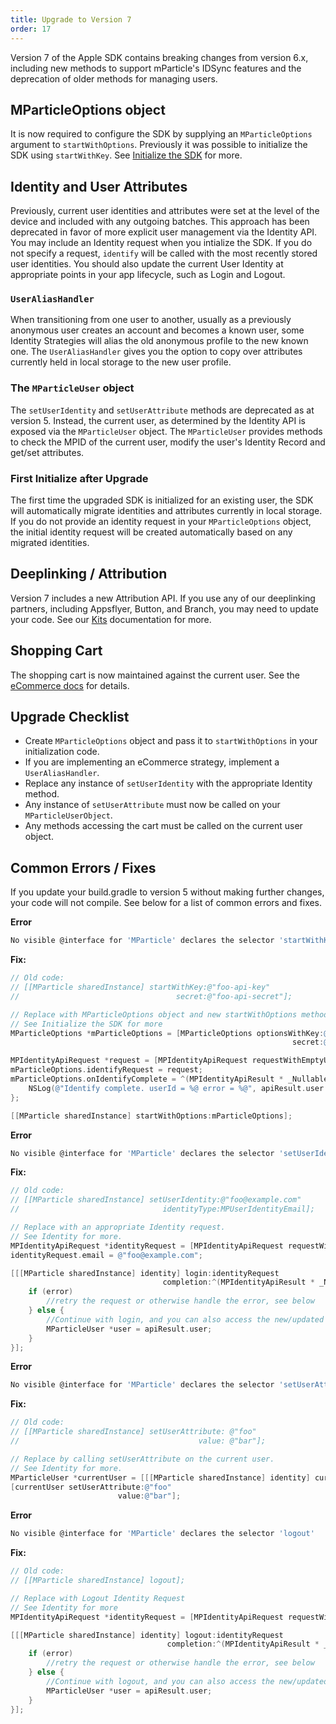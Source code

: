 ```yaml
---
title: Upgrade to Version 7
order: 17
---
```


Version 7 of the Apple SDK contains breaking changes from version 6.x, including new methods to support mParticle's IDSync features and the deprecation of older methods for managing users. 

## MParticleOptions object

It is now required to configure the SDK by supplying an `MParticleOptions` argument to `startWithOptions`. Previously it was possible to initialize the SDK using `startWithKey`. See [Initialize the SDK]() for more.

## Identity and User Attributes

Previously, current user identities and attributes were set at the level of the device and included with any outgoing batches. This approach has been deprecated in favor of more explicit user management via the Identity API. You may include an Identity request when you intialize the SDK. If you do not specify a request, `identify` will be called with the most recently stored user identities. You should also update the current User Identity at appropriate points in your app lifecycle, such as Login and Logout.

### `UserAliasHandler`

When transitioning from one user to another, usually as a previously anonymous user creates an account and becomes a known user, some Identity Strategies will alias the old anonymous profile to the new known one. The `UserAliasHandler` gives you the option to copy over attributes currently held in local storage to the new user profile.

### The `MParticleUser` object

The `setUserIdentity` and `setUserAttribute` methods are deprecated as at version 5. Instead, the current user, as determined by the Identity API is exposed via the `MParticleUser` object. The `MParticleUser` provides methods to check the MPID of the current user, modify the user's Identity Record and get/set attributes.

### First Initialize after Upgrade

The first time the upgraded SDK is initialized for an existing user, the SDK will automatically migrate identities and attributes currently in local storage. If you do not provide an identity request in your `MParticleOptions` object, the initial identity request will be created automatically based on any migrated identities.

## Deeplinking / Attribution

Version 7 includes a new Attribution API. If you use any of our deeplinking partners, including Appsflyer, Button, and Branch, you may need to update your code. See our [Kits](/developers/sdk/ios/kits#deep-linking) documentation for more.

## Shopping Cart

The shopping cart is now maintained against the current user. See the [eCommerce docs](/developers/sdk/ios/ecommerce#product-events) for details.

## Upgrade Checklist

* Create `MParticleOptions` object and pass it to `startWithOptions` in your initialization code.
* If you are implementing an eCommerce strategy, implement a `UserAliasHandler`.
* Replace any instance of `setUserIdentity` with the appropriate Identity method.
* Any instance of `setUserAttribute` must now be called on your `MParticleUserObject`.
* Any methods accessing the cart must be called on the current user object.

## Common Errors / Fixes

If you update your build.gradle to version 5 without making further changes, your code will not compile. See below for a list of common errors and fixes.

**Error**
~~~bash
No visible @interface for 'MParticle' declares the selector 'startWithKey:secret:'
~~~

**Fix:**
~~~objectivec
// Old code:
// [[MParticle sharedInstance] startWithKey:@"foo-api-key"
//                                   secret:@"foo-api-secret"];

// Replace with MParticleOptions object and new startWithOptions method
// See Initialize the SDK for more
MParticleOptions *mParticleOptions = [MParticleOptions optionsWithKey:@"foo-api-key"
                                                               secret:@"foo-api-secret"];

MPIdentityApiRequest *request = [MPIdentityApiRequest requestWithEmptyUser];
mParticleOptions.identifyRequest = request;
mParticleOptions.onIdentifyComplete = ^(MPIdentityApiResult * _Nullable apiResult, NSError * _Nullable error) {
    NSLog(@"Identify complete. userId = %@ error = %@", apiResult.user.userId, error);
};

[[MParticle sharedInstance] startWithOptions:mParticleOptions];
~~~

**Error**
~~~bash
No visible @interface for 'MParticle' declares the selector 'setUserIdentity:identityType:'
~~~

**Fix:**
~~~objectivec
// Old code:
// [[MParticle sharedInstance] setUserIdentity:@"foo@example.com"
//                                identityType:MPUserIdentityEmail];

// Replace with an appropriate Identity request.
// See Identity for more.
MPIdentityApiRequest *identityRequest = [MPIdentityApiRequest requestWithEmptyUser];
identityRequest.email = @"foo@example.com";

[[[MParticle sharedInstance] identity] login:identityRequest
                                  completion:^(MPIdentityApiResult * _Nullable apiResult, NSError * _Nullable error) {
    if (error)           
        //retry the request or otherwise handle the error, see below
    } else {
        //Continue with login, and you can also access the new/updated user:
        MParticleUser *user = apiResult.user;
    }
}];
~~~

**Error**
~~~bash
No visible @interface for 'MParticle' declares the selector 'setUserAttribute:value:'
~~~

**Fix:**
~~~objectivec
// Old code:
// [[MParticle sharedInstance] setUserAttribute: @"foo"
//                                        value: @"bar"];

// Replace by calling setUserAttribute on the current user.
// See Identity for more.
MParticleUser *currentUser = [[[MParticle sharedInstance] identity] currentUser];
[currentUser setUserAttribute:@"foo" 
                        value:@"bar"];
~~~

**Error**
~~~bash
No visible @interface for 'MParticle' declares the selector 'logout'
~~~

**Fix:**
~~~objectivec
// Old code:
// [[MParticle sharedInstance] logout];

// Replace with Logout Identity Request
// See Identity for more
MPIdentityApiRequest *identityRequest = [MPIdentityApiRequest requestWithEmptyUser];

[[[MParticle sharedInstance] identity] logout:identityRequest
                                   completion:^(MPIdentityApiResult * _Nullable apiResult, NSError * _Nullable error) {
    if (error)           
        //retry the request or otherwise handle the error, see below
    } else {
        //Continue with logout, and you can also access the new/updated user:
        MParticleUser *user = apiResult.user;
    }
}];
~~~

